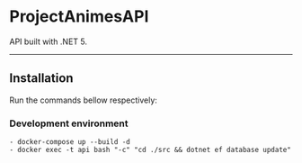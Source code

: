 # ProjectAnimesAPI
API built with .NET 5.

---

## Installation

Run the commands bellow respectively:

### Development environment
    - docker-compose up --build -d
    - docker exec -t api bash "-c" "cd ./src && dotnet ef database update"
